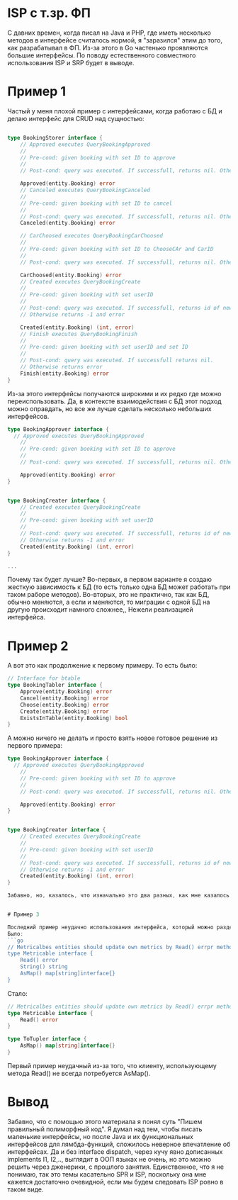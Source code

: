 # ISP с т.зр. ФП

C давних времен, когда писал на Java и PHP, где иметь несколько методов в интерфейсе считалось нормой,
я "заразился" этим до того, как разрабатывал в ФП. Из-за этого в Go частенько проявляются большие интерфейсы.
По поводу естественного совместного использования ISP и SRP будет в выводе.
# Пример 1

Частый у меня плохой пример с интерфейсами, когда работаю с БД и делаю интерфейс для CRUD над сущностью:

```go

type BookingStorer interface {
	// Approved executes QueryBookingApproved
	//
	// Pre-cond: given booking with set ID to approve
	//
	// Post-cond: query was executed. If successfull, returns nil. Otherwise returns error

	Approved(entity.Booking) error
	// Canceled executes QueryBookingCanceled
	//
	// Pre-cond: given booking with set ID to cancel
	//
	// Post-cond: query was executed. If successfull, returns nil. Otherwise returns error
	Canceled(entity.Booking) error

	// CarChoosed executes QueryBookingCarChoosed
	//
	// Pre-cond: given booking with set ID to ChooseCAr and CarID
	//
	// Post-cond: query was executed. If successfull, returns nil. Otherwise returns error

	CarChoosed(entity.Booking) error
	// Created executes QueryBookingCreate
	//
	// Pre-cond: given booking with set userID
	//
	// Post-cond: query was executed. If successfull, returns id of newly created record.
	// Otherwise returns -1 and error

	Created(entity.Booking) (int, error)
	// Finish executes QueryBookingFinish
	//
	// Pre-cond: given booking with set userID and set ID
	//
	// Post-cond: query was executed. If successfull returns nil.
	// Otherwise returns error
	Finish(entity.Booking) error
}
```

Из-за этого интерфейсы получаются широкими и их редко где можно переиспользовать. Да, в контексте взаимодействия с БД этот
подход можно оправдать, но все же лучше сделать несколько небольших  интерфейсов.

```go
type BookingApprover interface {
  // Approved executes QueryBookingApproved
	//
	// Pre-cond: given booking with set ID to approve
	//
	// Post-cond: query was executed. If successfull, returns nil. Otherwise returns error

	Approved(entity.Booking) error
}


type BookingCreater interface {
	// Created executes QueryBookingCreate
	//
	// Pre-cond: given booking with set userID
	//
	// Post-cond: query was executed. If successfull, returns id of newly created record.
	// Otherwise returns -1 and error
	Created(entity.Booking) (int, error)
}  

...
```

Почему так будет лучше? Во-первых, в первом варианте я создаю жесткую зависимость к БД (то есть только одна БД может работать при  таком раборе методов).
Во-вторых, это не практично, так как БД, обычно меняются, а если и меняются, то миграции с одной БД на другую происходит намного сложнее,,
Нежели реализацией интерфейса.


# Пример 2 

А вот это как продолжение к первому примеру. То есть было:

```go
// Interface for btable
type BookingTabler interface {
	Approve(entity.Booking) error
	Cancel(entity.Booking) error
	Choose(entity.Booking) error
	Create(entity.Booking) error
	ExistsInTable(entity.Booking) bool
}
```

А можно ничего не делать и просто взять новое готовое решение из первого примера:

```go
type BookingApprover interface {
  // Approved executes QueryBookingApproved
	//
	// Pre-cond: given booking with set ID to approve
	//
	// Post-cond: query was executed. If successfull, returns nil. Otherwise returns error

	Approved(entity.Booking) error
}


type BookingCreater interface {
	// Created executes QueryBookingCreate
	//
	// Pre-cond: given booking with set userID
	//
	// Post-cond: query was executed. If successfull, returns id of newly created record.
	// Otherwise returns -1 and error
	Created(entity.Booking) (int, error)
}  

Забавно, но, казалось, что изначально это два разных, как мне казалось по смыслу интерфейса, но, декомпозироваав и обобщив, их легко повторного использовать!


# Пример 3

Последний пример неудачно использования интерфейса, который можно разделить на более мелкие.
Было:
```go
// Metricalbes entities should update own metrics by Read() errpr method
type Metricable interface {
	Read() error
	String() string
	AsMap() map[string]interface{}
}
```

Стало:
```go
// Metricalbes entities should update own metrics by Read() errpr method
type Metricable interface {
	Read() error
}

type ToTupler interface {
	AsMap() map[string]interface{}
}
```

Первый пример неудачный из-за того, что клиенту, использующему метода Read() не всегда потребуется AsMap(). 


# Вывод
Забавно, что с помощью этого материала я понял суть "Пишем правильный полиморфный код". Я думал над тем, чтобы писать маленькие интерфейсы, но после Java и их функциональных интерфейсов для лямбда-функций, сложилось неверное
впечатление об интерфейсах. Да и без interface dispatch, через кучу явно дописанных implements I1, I2,.., выглядит в ООП языках не очень, но это можно решить через дженерики, с прошлого занятия.
Единственное, что я не понимаю, так это темы касательно SPR и ISP, поскольку она мне кажется достаточно очевидной, если мы будем следовать ISP ровно в таком виде. 
